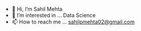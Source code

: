 - 👋 Hi, I’m Sahil Mehta
- 👀 I’m interested in ... Data Science
- 📫 How to reach me ... sahilpmehta02@gmail.com

<!---
SahilMe02/SahilMe02 is a ✨ special ✨ repository because its `README.md` (this file) appears on your GitHub profile.
You can click the Preview link to take a look at your changes.
--->
